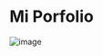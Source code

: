 # Mi Porfolio

![image](https://github.com/LianDev00/porfolio-dev/assets/138829680/4954f723-38cb-42b9-bf36-b2f908cb6ef2)

